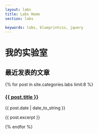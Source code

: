 ```yaml
---
layout: labs
title: Labs Home
section: labs

keywords: labs, blueprintcss, jquery
---
```


我的实验室
==========

最近发表的文章
--------------

{% for post in site.categories.labs limit:8 %}
<div class="post-snippet">
  <div class="post-head">
    <h3><a href="{{ post.url }}">{{ post.title }}</a></h3>
    <p class="byline">{{ post.date | date_to_string }}</p>
  </div>
  <div class="post-content">
    <p>{{ post.excerpt }}</p>
  </div>
</div>
{% endfor %}
